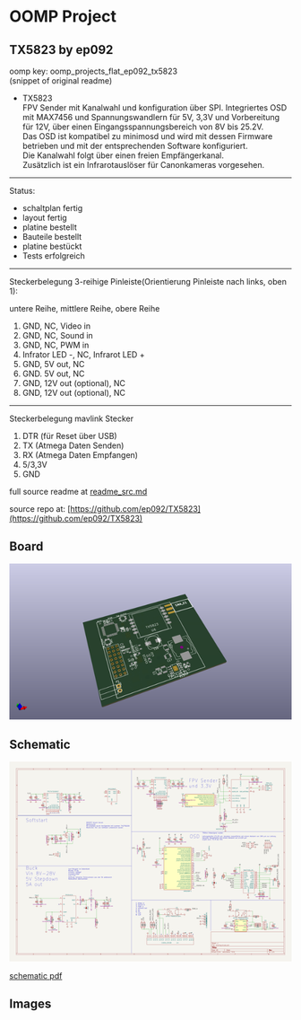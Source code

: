 # OOMP Project  
## TX5823  by ep092  
  
oomp key: oomp_projects_flat_ep092_tx5823  
(snippet of original readme)  
  
- TX5823  
FPV Sender mit Kanalwahl und konfiguration über SPI. Integriertes OSD mit MAX7456 und Spannungswandlern für 5V, 3,3V und Vorbereitung für 12V, über einen Eingangsspannungsbereich von 8V bis 25.2V.  
Das OSD ist kompatibel zu minimosd und wird mit dessen Firmware betrieben und mit der entsprechenden Software konfiguriert.  
Die Kanalwahl folgt über einen freien Empfängerkanal.  
Zusätzlich ist ein Infrarotauslöser für Canonkameras vorgesehen.  
  
-------------------  
Status:  
- schaltplan fertig  
- layout fertig  
- platine bestellt  
- Bauteile bestellt  
- platine bestückt  
- Tests erfolgreich  
  
-------------------  
Steckerbelegung 3-reihige Pinleiste(Orientierung Pinleiste nach links, oben 1):  
  
untere Reihe, mittlere Reihe, obere Reihe  
  
1. GND, NC, Video in  
2. GND, NC, Sound in  
3. GND, NC, PWM in  
4. Infrator LED -, NC, Infrarot LED +  
5. GND, 5V out, NC  
6. GND. 5V out, NC  
7. GND, 12V out (optional), NC  
8. GND, 12V out (optional), NC  
   
  
-------------------  
  
Steckerbelegung mavlink Stecker  
  
1. DTR (für Reset über USB)  
2. TX (Atmega Daten Senden)  
3. RX (Atmega Daten Empfangen)  
4. 5/3,3V  
5. GND  
  
  full source readme at [readme_src.md](readme_src.md)  
  
source repo at: [https://github.com/ep092/TX5823](https://github.com/ep092/TX5823)  
## Board  
  
[![working_3d.png](working_3d_600.png)](working_3d.png)  
## Schematic  
  
[![working_schematic.png](working_schematic_600.png)](working_schematic.png)  
  
[schematic pdf](working_schematic.pdf)  
## Images  
